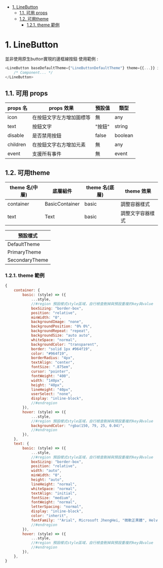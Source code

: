 - [1. LineButton](#1-linebutton)
  - [1.1. 可用 props](#11-可用-props)
  - [1.2. 可用theme](#12-可用theme)
    - [1.2.1. theme 範例](#121-theme-範例)

# 1. LineButton

並非使用原生button實現的邊框線按鈕
使用範例 : 

```js
<LineButton baseDefaultTheme={"LineButtonDefaultTheme"} theme={{...}} icon={...} text={...} disable={false}>
    /* Component... */
</LineButton>    
```

## 1.1. 可用 props

| props 名 | props 效果               | 預設值 | 類型    |
| -------- | ------------------------ | ------ | ------- |
| icon     | 在按鈕文字左方增加圖標等 | 無     | any     |
| text     | 按鈕文字                 | "按鈕" | string  |
| disable  | 是否禁用按鈕             | false  | boolean |
| children | 在按鈕文字右方增加元素   | 無     | any     |
| event    | 支援所有事件             | 無     | event   |

## 1.2. 可用theme

| theme 名(中層) | 底層組件       | theme 名(底層) | theme 效果       |
| -------------- | -------------- | -------------- | ---------------- |
| container      | BasicContainer | basic          | 調整容器樣式     |
| text           | Text           | basic          | 調整文字容器樣式 |

| 預設樣式       |
| -------------- |
| DefaultTheme   |
| PrimaryTheme   |
| SecondaryTheme |

### 1.2.1. theme 範例
```js
{
    container: {
        basic: (style) => ({
            ...style,
            //#region 預設樣式style區域，自行檢查刪掉與預設重複的key與value
            boxSizing: "border-box",
            position: "relative",
            minWidth: "0",
            backgroundImage: "none",
            backgroundPosition: "0% 0%",
            backgroundRepeat: "repeat",
            backgroundSize: "auto auto",
            whiteSpace: "normal",
            backgroundColor: "transparent",
            border: "solid 1px #964f19",
            color: "#964f19",
            borderRadius: "4px",
            textAlign: "center",
            fontSize: ".875em",
            cursor: "pointer",
            fontWeight: "400",
            width: "140px",
            height: "40px",
            lineHeight: "40px",
            userSelect: "none",
            display: "inline-block",
            //#endregion
        }),
        hover: (style) => ({
            ...style,
            //#region 預設樣式style區域，自行檢查刪掉與預設重複的key與value
            backgroundColor: "rgba(150, 79, 25, 0.04)",
            //#endregion
        }),
    },
    text: {
        basic: (style) => ({
            ...style,
            //#region 預設樣式style區域，自行檢查刪掉與預設重複的key與value
            boxSizing: "border-box",
            position: "relative",
            width: "auto",
            minWidth: "0",
            height: "auto",
            lineHeight: "normal",
            whiteSpace: "normal",
            textAlign: "initial",
            fontSize: "medium",
            fontWeight: "normal",
            letterSpacing: "normal",
            display: "inline-block",
            color: "inherit",
            fontFamily: '"Arial", Microsoft JhengHei, "微軟正黑體", Helvetica, sans-serif',
            //#endregion
        }),
        hover: (style) => ({
            ...style,
            //#region 預設樣式style區域，自行檢查刪掉與預設重複的key與value
            //#endregion
        }),
    },
}

```